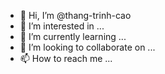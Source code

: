 - 👋 Hi, I’m @thang-trinh-cao
- 👀 I’m interested in ...
- 🌱 I’m currently learning ...
- 💞️ I’m looking to collaborate on ...
- 📫 How to reach me ...

<!---
thang-trinh-cao/thang-trinh-cao is a ✨ special ✨ repository because its `README.md` (this file) appears on your GitHub profile.
You can click the Preview link to take a look at your changes.
--->
